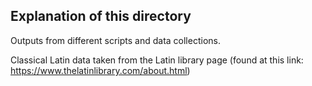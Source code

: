 ## Explanation of this directory ## 
Outputs from different scripts and data collections.

Classical Latin data taken from the Latin library page
(found at this link: https://www.thelatinlibrary.com/about.html)
